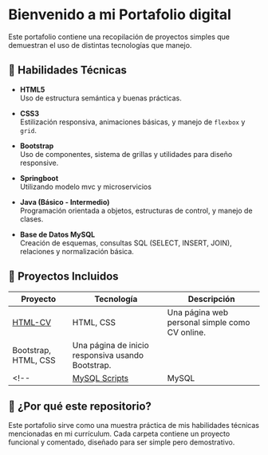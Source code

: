 # Bienvenido a mi Portafolio digital
Este portafolio contiene una recopilación de proyectos simples que demuestran el uso de distintas tecnologías que manejo.


## 🧠 Habilidades Técnicas

- **HTML5**  
  Uso de estructura semántica y buenas prácticas.

- **CSS3**  
  Estilización responsiva, animaciones básicas, y manejo de `flexbox` y `grid`.

- **Bootstrap**  
  Uso de componentes, sistema de grillas y utilidades para diseño responsive.

- **Springboot**  
  Utilizando modelo mvc y microservicios 

- **Java (Básico - Intermedio)**  
  Programación orientada a objetos, estructuras de control, y manejo de clases.

- **Base de Datos MySQL**  
  Creación de esquemas, consultas SQL (SELECT, INSERT, JOIN), relaciones y normalización básica.

## 📁 Proyectos Incluidos

| Proyecto | Tecnología | Descripción |
|---------|-------------|-------------|
| [HTML-CV](./html-cv) | HTML, CSS | Una página web personal simple como CV online. |
| Bootstrap, HTML, CSS | Una página de inicio responsiva usando Bootstrap. |
<!--| [MySQL Scripts](./mysql-ejemplos) | MySQL | Scripts de creación y consultas en una base de datos. |-->

## 📌 ¿Por qué este repositorio?

Este portafolio sirve como una muestra práctica de mis habilidades técnicas mencionadas en mi currículum. Cada carpeta contiene un proyecto funcional y comentado, diseñado para ser simple pero demostrativo.
